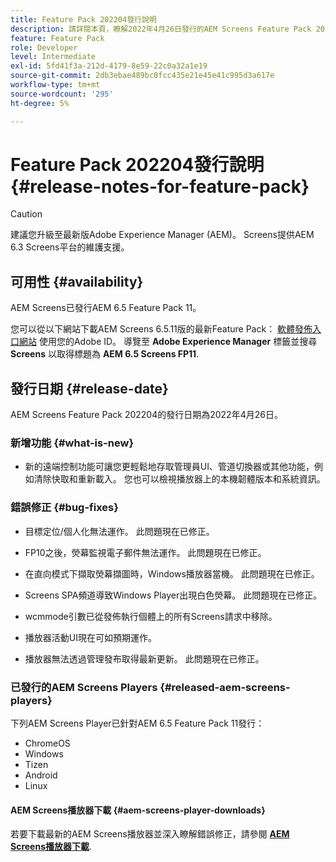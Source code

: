```yaml
---
title: Feature Pack 202204發行說明
description: 請詳閱本頁，瞭解2022年4月26日發行的AEM Screens Feature Pack 202204的相關資訊。
feature: Feature Pack
role: Developer
level: Intermediate
exl-id: 5fd41f3a-212d-4179-8e59-22c0a32a1e19
source-git-commit: 2db3ebae489bc0fcc435e21e45e41c995d3a617e
workflow-type: tm+mt
source-wordcount: '295'
ht-degree: 5%

---
```


# Feature Pack 202204發行說明 {#release-notes-for-feature-pack}

>[!CAUTION]
>建議您升級至最新版Adobe Experience Manager (AEM)。 Screens提供AEM 6.3 Screens平台的維護支援。

## 可用性 {#availability}

AEM Screens已發行AEM 6.5 Feature Pack 11。

您可以從以下網站下載AEM Screens 6.5.11版的最新Feature Pack： [軟體發佈入口網站](https://experience.adobe.com/#/downloads/content/software-distribution/en/aem.html) 使用您的Adobe ID。 導覽至 **Adobe Experience Manager** 標籤並搜尋 **Screens** 以取得標題為 **AEM 6.5 Screens FP11**.

## 發行日期 {#release-date}

AEM Screens Feature Pack 202204的發行日期為2022年4月26日。

### 新增功能 {#what-is-new}

* 新的遠端控制功能可讓您更輕鬆地存取管理員UI、管道切換器或其他功能，例如清除快取和重新載入。 您也可以檢視播放器上的本機韌體版本和系統資訊。

### 錯誤修正 {#bug-fixes}

* 目標定位/個人化無法運作。 此問題現在已修正。

* FP10之後，熒幕監視電子郵件無法運作。 此問題現在已修正。

* 在直向模式下擷取熒幕擷圖時，Windows播放器當機。 此問題現在已修正。

* Screens SPA頻道導致Windows Player出現白色熒幕。 此問題現在已修正。

* wcmmode引數已從發佈執行個體上的所有Screens請求中移除。

* 播放器活動UI現在可如預期運作。

* 播放器無法透過管理發布取得最新更新。 此問題現在已修正。

### 已發行的AEM Screens Players {#released-aem-screens-players}

下列AEM Screens Player已針對AEM 6.5 Feature Pack 11發行：

* ChromeOS
* Windows
* Tizen
* Android
* Linux

#### AEM Screens播放器下載  {#aem-screens-player-downloads}

若要下載最新的AEM Screens播放器並深入瞭解錯誤修正，請參閱 **[AEM Screens播放器下載](https://download.macromedia.com/screens/index.html)**.
